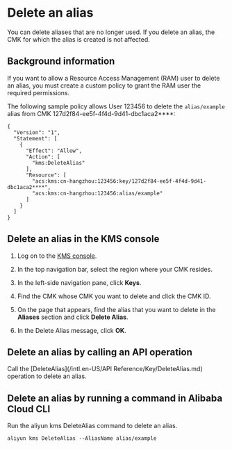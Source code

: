 # Delete an alias

You can delete aliases that are no longer used. If you delete an alias, the CMK for which the alias is created is not affected.

## Background information

If you want to allow a Resource Access Management \(RAM\) user to delete an alias, you must create a custom policy to grant the RAM user the required permissions.

The following sample policy allows User 123456 to delete the `alias/example` alias from CMK 127d2f84-ee5f-4f4d-9d41-dbc1aca2\*\*\*\*:

```
{
  "Version": "1",
  "Statement": [
    {
      "Effect": "Allow",
      "Action": [
        "kms:DeleteAlias"
      ],
      "Resource": [
        "acs:kms:cn-hangzhou:123456:key/127d2f84-ee5f-4f4d-9d41-dbc1aca2****",
        "acs:kms:cn-hangzhou:123456:alias/example"
      ]
    }
  ]
}
```

## Delete an alias in the KMS console

1.  Log on to the [KMS console](https://kms.console.aliyun.com).

2.  In the top navigation bar, select the region where your CMK resides.

3.  In the left-side navigation pane, click **Keys**.

4.  Find the CMK whose CMK you want to delete and click the CMK ID.

5.  On the page that appears, find the alias that you want to delete in the **Aliases** section and click **Delete Alias**.

6.  In the Delete Alias message, click **OK**.


## Delete an alias by calling an API operation

Call the [DeleteAlias](/intl.en-US/API Reference/Key/DeleteAlias.md) operation to delete an alias.

## Delete an alias by running a command in Alibaba Cloud CLI

Run the aliyun kms DeleteAlias command to delete an alias.

```
aliyun kms DeleteAlias --AliasName alias/example
```

